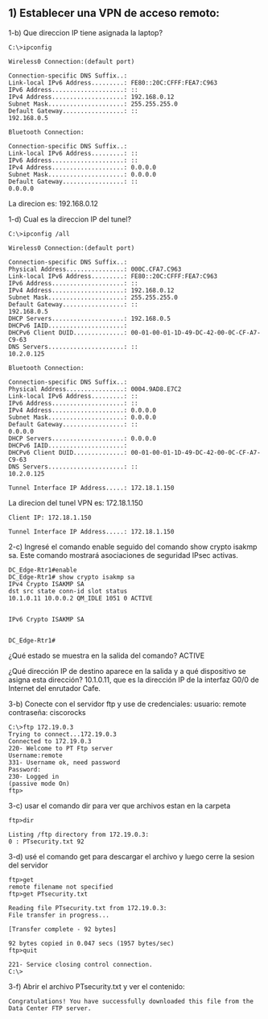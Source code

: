 ## 1) Establecer una VPN de acceso remoto:

1-b) Que direccion IP tiene asignada la laptop?

    C:\>ipconfig
    
    Wireless0 Connection:(default port)
    
    Connection-specific DNS Suffix..: 
    Link-local IPv6 Address.........: FE80::20C:CFFF:FEA7:C963
    IPv6 Address....................: ::
    IPv4 Address....................: 192.168.0.12
    Subnet Mask.....................: 255.255.255.0
    Default Gateway.................: ::
    192.168.0.5
    
    Bluetooth Connection:
    
    Connection-specific DNS Suffix..: 
    Link-local IPv6 Address.........: ::
    IPv6 Address....................: ::
    IPv4 Address....................: 0.0.0.0
    Subnet Mask.....................: 0.0.0.0
    Default Gateway.................: ::
    0.0.0.0

La direcion es: 192.168.0.12

1-d) Cual es la direccion IP del tunel?

    C:\>ipconfig /all
    
    Wireless0 Connection:(default port)
    
    Connection-specific DNS Suffix..: 
    Physical Address................: 000C.CFA7.C963
    Link-local IPv6 Address.........: FE80::20C:CFFF:FEA7:C963
    IPv6 Address....................: ::
    IPv4 Address....................: 192.168.0.12
    Subnet Mask.....................: 255.255.255.0
    Default Gateway.................: ::
    192.168.0.5
    DHCP Servers....................: 192.168.0.5
    DHCPv6 IAID.....................: 
    DHCPv6 Client DUID..............: 00-01-00-01-1D-49-DC-42-00-0C-CF-A7-C9-63
    DNS Servers.....................: ::
    10.2.0.125
    
    Bluetooth Connection:
    
    Connection-specific DNS Suffix..: 
    Physical Address................: 0004.9AD8.E7C2
    Link-local IPv6 Address.........: ::
    IPv6 Address....................: ::
    IPv4 Address....................: 0.0.0.0
    Subnet Mask.....................: 0.0.0.0
    Default Gateway.................: ::
    0.0.0.0
    DHCP Servers....................: 0.0.0.0
    DHCPv6 IAID.....................: 
    DHCPv6 Client DUID..............: 00-01-00-01-1D-49-DC-42-00-0C-CF-A7-C9-63
    DNS Servers.....................: ::
    10.2.0.125
    
    Tunnel Interface IP Address.....: 172.18.1.150

La direcion del tunel VPN es: 172.18.1.150

    Client IP: 172.18.1.150
    
    Tunnel Interface IP Address.....: 172.18.1.150

2-c) Ingresé el comando enable seguido del comando show crypto isakmp sa. Este comando mostrará asociaciones de 
seguridad IPsec activas.

    DC_Edge-Rtr1#enable
    DC_Edge-Rtr1# show crypto isakmp sa
    IPv4 Crypto ISAKMP SA
    dst src state conn-id slot status
    10.1.0.11 10.0.0.2 QM_IDLE 1051 0 ACTIVE
    
    
    IPv6 Crypto ISAKMP SA
    
    
    DC_Edge-Rtr1#

¿Qué estado se muestra en la salida del comando?
ACTIVE

¿Qué dirección IP de destino aparece en la salida y a qué dispositivo se asigna esta dirección?
10.1.0.11, que es la dirección IP de la interfaz G0/0 de Internet del enrutador Cafe.

3-b) Conecte con el servidor ftp y use de credenciales: usuario: remote contraseña: ciscorocks

    C:\>ftp 172.19.0.3
    Trying to connect...172.19.0.3
    Connected to 172.19.0.3
    220- Welcome to PT Ftp server
    Username:remote
    331- Username ok, need password
    Password:
    230- Logged in
    (passive mode On)
    ftp>

3-c) usar el comando dir para ver que archivos estan en la carpeta

    ftp>dir
    
    Listing /ftp directory from 172.19.0.3: 
    0 : PTsecurity.txt 92

3-d) usé el comando get para descargar el archivo y luego cerre la sesion del servidor

    ftp>get
    remote filename not specified
    ftp>get PTsecurity.txt
    
    Reading file PTsecurity.txt from 172.19.0.3: 
    File transfer in progress...
    
    [Transfer complete - 92 bytes]
    
    92 bytes copied in 0.047 secs (1957 bytes/sec)
    ftp>quit
    
    221- Service closing control connection.
    C:\>

3-f) Abrir el archivo PTsecurity.txt y ver el contenido:

    Congratulations! You have successfully downloaded this file from the Data Center FTP server.

